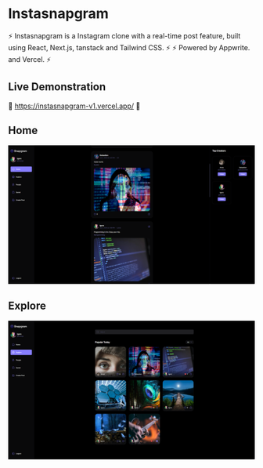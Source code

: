 # Instasnapgram

⚡ Instasnapgram is a Instagram clone with a real-time post feature, built using React, Next.js, tanstack and Tailwind CSS. ⚡
⚡ Powered by Appwrite. and Vercel. ⚡

## Live Demonstration
🚀 https://instasnapgram-v1.vercel.app/ 🚀

## Home
![LOGO](https://github.com/thereigo/instasnapgram/blob/main/instasnapgram-logo-1.png)
## Explore
![LOGO](https://github.com/thereigo/instasnapgram/blob/main/instasnapgram-logo-2.png)

